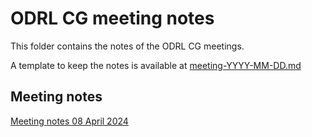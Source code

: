 # ODRL CG meeting notes

This folder contains the notes of the ODRL CG meetings.

A template to keep the notes is available at [meeting-YYYY-MM-DD.md](meeting-YYYY-MM-DD.md)

## Meeting notes

[Meeting notes 08 April 2024](meeting-2024-04-08.md)